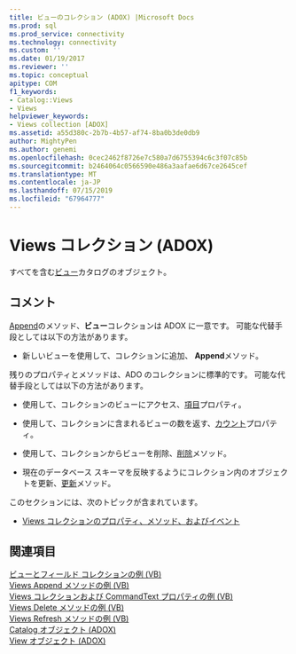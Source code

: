 ```yaml
---
title: ビューのコレクション (ADOX) |Microsoft Docs
ms.prod: sql
ms.prod_service: connectivity
ms.technology: connectivity
ms.custom: ''
ms.date: 01/19/2017
ms.reviewer: ''
ms.topic: conceptual
apitype: COM
f1_keywords:
- Catalog::Views
- Views
helpviewer_keywords:
- Views collection [ADOX]
ms.assetid: a55d380c-2b7b-4b57-af74-8ba0b3de0db9
author: MightyPen
ms.author: genemi
ms.openlocfilehash: 0cec2462f8726e7c580a7d6755394c6c3f07c85b
ms.sourcegitcommit: b2464064c0566590e486a3aafae6d67ce2645cef
ms.translationtype: MT
ms.contentlocale: ja-JP
ms.lasthandoff: 07/15/2019
ms.locfileid: "67964777"
---
```

# <a name="views-collection-adox"></a>Views コレクション (ADOX)
すべてを含む[ビュー](../../../ado/reference/adox-api/view-object-adox.md)カタログのオブジェクト。  
  
## <a name="remarks"></a>コメント  
 [Append](../../../ado/reference/adox-api/append-method-adox-views.md)のメソッド、**ビュー**コレクションは ADOX に一意です。 可能な代替手段としては以下の方法があります。  
  
-   新しいビューを使用して、コレクションに追加、 **Append**メソッド。  
  
 残りのプロパティとメソッドは、ADO のコレクションに標準的です。 可能な代替手段としては以下の方法があります。  
  
-   使用して、コレクションのビューにアクセス、[項目](../../../ado/reference/ado-api/item-property-ado.md)プロパティ。  
  
-   使用して、コレクションに含まれるビューの数を返す、[カウント](../../../ado/reference/ado-api/count-property-ado.md)プロパティ。  
  
-   使用して、コレクションからビューを削除、[削除](../../../ado/reference/adox-api/delete-method-adox-collections.md)メソッド。  
  
-   現在のデータベース スキーマを反映するようにコレクション内のオブジェクトを更新、[更新](../../../ado/reference/ado-api/refresh-method-ado.md)メソッド。  
  
 このセクションには、次のトピックが含まれています。  
  
-   [Views コレクションのプロパティ、メソッド、およびイベント](../../../ado/reference/adox-api/views-collection-properties-methods-and-events.md)  
  
## <a name="see-also"></a>関連項目  
 [ビューとフィールド コレクションの例 (VB)](../../../ado/reference/adox-api/views-and-fields-collections-example-vb.md)   
 [Views Append メソッドの例 (VB)](../../../ado/reference/adox-api/views-append-method-example-vb.md)   
 [Views コレクションおよび CommandText プロパティの例 (VB)](../../../ado/reference/adox-api/views-collection-commandtext-property-example-vb.md)   
 [Views Delete メソッドの例 (VB)](../../../ado/reference/adox-api/views-delete-method-example-vb.md)   
 [Views Refresh メソッドの例 (VB)](../../../ado/reference/adox-api/views-refresh-method-example-vb.md)   
 [Catalog オブジェクト (ADOX)](../../../ado/reference/adox-api/catalog-object-adox.md)   
 [View オブジェクト (ADOX)](../../../ado/reference/adox-api/view-object-adox.md)
